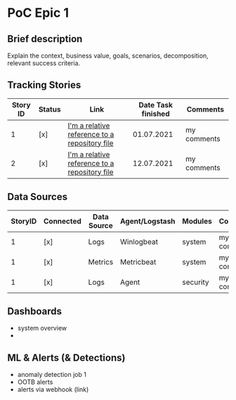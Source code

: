 # PoC Epic 1
## Brief description
Explain the context, business value, goals, scenarios, decomposition, relevant success criteria.


## Tracking Stories

Story ID |Status| Link | Date Task finished | Comments
--- | --- | --- | --- | --- 
1 |[x] | [I'm a relative reference to a repository file](../blob/master/LICENSE)| 01.07.2021 | my comments
2 | [x] | [I'm a relative reference to a repository file](../blob/master/LICENSE)| 12.07.2021 | my comments

## Data Sources
StoryID | Connected | Data Source | Agent/Logstash |Modules| Comments
--- | --- | --- | --- | --- | --- 
1 | [x]|  Logs| Winlogbeat | system | my comments
1 | [x]|  Metrics| Metricbeat | system | my comments
1 | [x]|  Logs| Agent | security | my comments

## Dashboards
- system overview
- 

## ML & Alerts (& Detections)
- anomaly detection job 1 
- OOTB alerts
- alerts via webhook (link)
